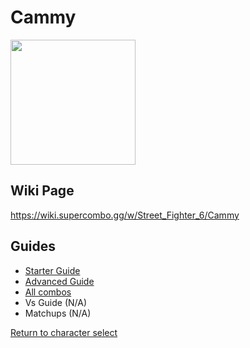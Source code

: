 # Cammy

<img src="https://wiki.supercombo.gg/images/1/12/SF6_Cammy_Portrait.png" width="200" alt="">

## Wiki Page

https://wiki.supercombo.gg/w/Street_Fighter_6/Cammy

## Guides

- [Starter Guide](./starterGuide.md)
- [Advanced Guide](./advancedGuide.md)
- [All combos](./allCombos.md)
- Vs Guide (N/A)
- Matchups (N/A)

[Return to character select](../index.md)  